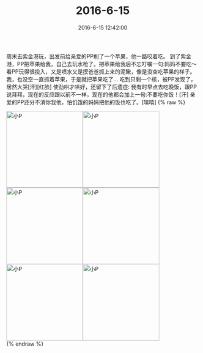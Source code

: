 ﻿---
title: 2016-6-15
date: 2016-6-15 12:42:00
tags:
categories: 妈妈
---
周末去紫金港玩，出发前给亲爱的PP削了一个苹果，他一路咬着吃。
到了紫金港，PP把苹果给我，自己去玩水枪了。把苹果给我后不忘叮嘱一句:妈妈不要吃～
看PP玩得很投入，又是喷水又是摸爸爸抓上来的泥鳅，像是没空吃苹果的样子。我，也没空一直抓着苹果，于是就把苹果吃了...
吃到只剩一个核，被PP发现了，居然大哭[汗][红脸]
使劲哄才哄好，还留下了后遗症:
我有时早点去吃晚饭，跟PP说拜拜，现在的反应跟以前不一样，现在的他都会加上一句:不要吃你饭！[汗]
亲爱的PP还分不清你我他，怕饥饿的妈妈把他的饭也吃了。[嘻嘻]
{% raw %}
<div style="width:500 px">
<div style="float:left; width:100 px"><img src="/images/微信图片_20171012144556.jpg" width="200" alt="小P"></div>
<div style="float:left; width:100 px"><img src="/images/微信图片_20171012144604.jpg" width="200" alt="小P"></div>
<div style="float:left; width:100 px"><img src="/images/微信图片_20171012144611.jpg" width="200" alt="小P"></div>
<div style="float:left; width:100 px"><img src="/images/微信图片_20171012144619.jpg" width="200" alt="小P"></div>
<div style="float:left; width:100 px"><img src="/images/微信图片_20171012144626.jpg" width="200" alt="小P"></div>
<div style="float:left; width:100 px"><img src="/images/微信图片_20171012144633.jpg" width="200" alt="小P"></div>
<div style="clear:both"></div>
</div>
{% endraw %}